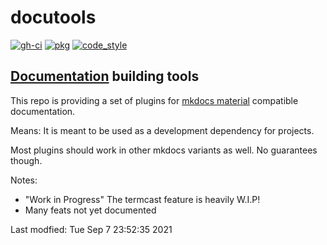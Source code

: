 #  docutools

<!-- id: be1784177f9b15799b106fd8e667fe7b -->
[![gh-ci][gh-ci_img]][gh-ci] [![pkg][pkg_img]][pkg] [![code_style][code_style_img]][code_style] 

[gh-ci]: https://github.com/AXGKl/docutools/actions/workflows/ci.yml
[gh-ci_img]: https://github.com/AXGKl/docutools/actions/workflows/ci.yml/badge.svg
[pkg]: https://pypi.org/project/docutools/2021.8.10/
[pkg_img]: http://127.0.0.1:8000/docutools/img/badge_pypi.svg
[code_style]: https://pypi.org/project/axblack/
[code_style_img]: http://127.0.0.1:8000/docutools/img/badge_axblack.svg

<!-- id: be1784177f9b15799b106fd8e667fe7b -->

## [Documentation](https://axgkl.github.io/docutools/) building tools

This repo is providing a set of plugins for [mkdocs material](https://squidfunk.github.io/mkdocs-material/) compatible documentation.

Means: It is meant to be used as a development dependency for projects.


Most plugins should work in other mkdocs variants as well. No guarantees though.

Notes:

- "Work in Progress" The termcast feature is heavily W.I.P!
- Many feats not yet documented



Last modfied: Tue Sep  7 23:52:35 2021

 
 
 